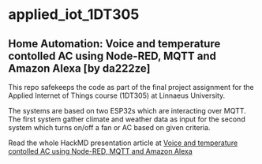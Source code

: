 # applied_iot_1DT305

## Home Automation: Voice and temperature contolled AC using Node-RED, MQTT and Amazon Alexa [by da222ze]

This repo safekeeps the code as part of the final project assignment for the Applied Internet of Things course (1DT305) at Linnaeus University.

The systems are based on two ESP32s which are interacting over MQTT. The first system gather climate and weather data as input for the second system which turns on/off a fan or AC based on given criteria.

Read the whole HackMD presentation article at [Voice and temperature contolled AC using Node-RED, MQTT and Amazon Alexa](https://hackmd.io/@fUWAxpTAQhm7KOnHUWPaSA/da222ze-1DT305)
